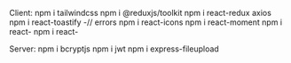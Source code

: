 Client:
npm i tailwindcss
npm i @reduxjs/toolkit
npm i react-redux axios
npm i react-toastify       -// errors
npm i react-icons
npm i react-moment
npm i react-
npm i react-


Server:
npm i bcryptjs
npm i jwt
npm i express-fileupload
